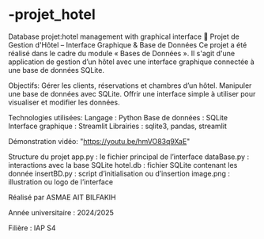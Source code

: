 # -projet_hotel
Database projet:hotel management with graphical interface
🏨 Projet de Gestion d'Hôtel – Interface Graphique & Base de Données
Ce projet a été réalisé dans le cadre du module « Bases de Données ». Il s'agit d'une application de gestion d’un hôtel avec une interface graphique connectée à une base de données SQLite.

 Objectifs:
       Gérer les clients, réservations et chambres d’un hôtel.
       Manipuler une base de données avec SQLite.
       Offrir une interface simple à utiliser pour visualiser et modifier les données.

Technologies utilisées:
        Langage : Python
        Base de données : SQLite
        Interface graphique : Streamlit
        Librairies : sqlite3, pandas, streamlit

Démonstration vidéo: "https://youtu.be/hmVO83q9XaE"

Structure du projet
             app.py : le fichier principal de l’interface
             dataBase.py : interactions avec la base SQLite
             hotel.db : fichier SQLite contenant les donnée
             insertBD.py : script d’initialisation ou d’insertion
             image.png : illustration ou logo de l’interface


 Réalisé par
ASMAE AIT BILFAKIH

Année universitaire : 2024/2025

Filière : IAP S4

